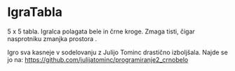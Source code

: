 # IgraTabla
5 x 5 tabla. Igralca polagata bele in črne kroge. Zmaga tisti, čigar nasprotniku zmanjka prostora .

Igro sva kasneje v sodelovanju z Julijo Tominc drastično izboljšala. Najde se jo na: https://github.com/julijatominc/programiranje2_crnobelo
